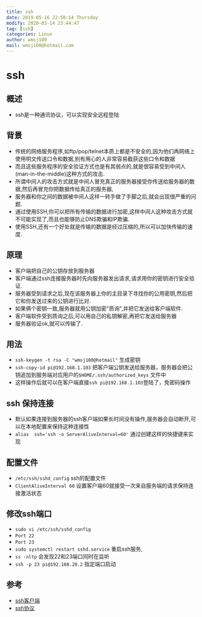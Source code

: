 ```yaml
---
title: ssh
date: 2019-05-16 22:58:14 Thursday
modify: 2020-03-14 23:44:47 
tag: [ssh]
categories: Linux
author: wmsj100
mail: wmsj100@hotmail.com
---
```


# ssh

## 概述

- ssh是一种通讯协议，可以实现安全远程登陆

## 背景

- 传统的网络服务程序,如ftp/pop/telnet本质上都是不安全的,因为他们再网络上使用明文传送口令和数据,别有用心的人非常容易截获这些口令和数据
- 而且这些服务程序的安全验证方式也是有其弱点的,就是很容易受到中间人(man-in-the-middle)这种方式的攻击.
- 所谓中间人的攻击方式就是中间人冒充真正的服务器接受你传送给服务器的数据,然后再冒充你把数据传给真正的服务器,
- 服务器和你之间的数据被中间人这样一转手做了手脚之后,就会出现很严重的问题.
- 通过使用SSH,你可以把所有传输的数据进行加密,这样中间人这种攻击方式就不可能实现了,而且也能够防止DNS欺骗和IP欺骗.
- 使用SSH,还有一个好处就是传输的数据是经过压缩的,所以可以加快传输的速度.

## 原理

- 客户端把自己的公钥存放到服务器
- 客户端通过ssh连接服务器时先向服务器发出请求,请求用你的密钥进行安全验证.
- 服务器受到请求之后,现在该服务器上你的主目录下寻找你的公用密钥,然后把它和你发送过来的公钥进行比对.
- 如果俩个密钥一致,服务器就用公钥加密"质询",并把它发送给客户端软件.
- 客户端软件受到质询之后,可以用自己的私钥解密,再把它发送给服务器
- 服务器验证ok,就可以传输了.

## 用法

- `ssh-keygen -t rsa -C "wmsj100@hotmail"` 生成密钥
- `ssh-copy-id pi@192.168.1.103` 把客户端公钥发送给服务器，服务器会把公钥追加到服务端对应用户的`$HOME/.ssh/authorized_keys` 文件中
- 这样操作后就可以在客户端直接`ssh pi@192.168.1.103`登陆了，免密码操作

## ssh 保持连接

- 默认如果连接到服务器的ssh客户端如果长时间没有操作,服务器会自动断开,可以在本地配置来保持这种连接性
- `alias  ssh='ssh -o ServerAliveInterval=60'` 通过创建这样的快捷键来实现

## 配置文件

- `/etc/ssh/sshd_config` ssh的配置文件
- `ClientAliveInterval 60` 设置客户端60就接受一次来自服务端的请求保持连接激活状态
 
## 修改ssh端口

- `sudo vi /etc/ssh/sshd_config`
- `Port 22`
- `Port 23`
- `sudo systemctl restart sshd.service` 重启ssh服务,
- `ss -nltp` 会发现22和23端口同时在监听
- `ssh -p 23 pi@192.168.20.2` 指定端口启动

## 参考

- [ssh客户端](https://blog.csdn.net/m0_37822234/article/details/82494556)
- [ssh协议](https://baike.baidu.com/item/ssh/10407)
